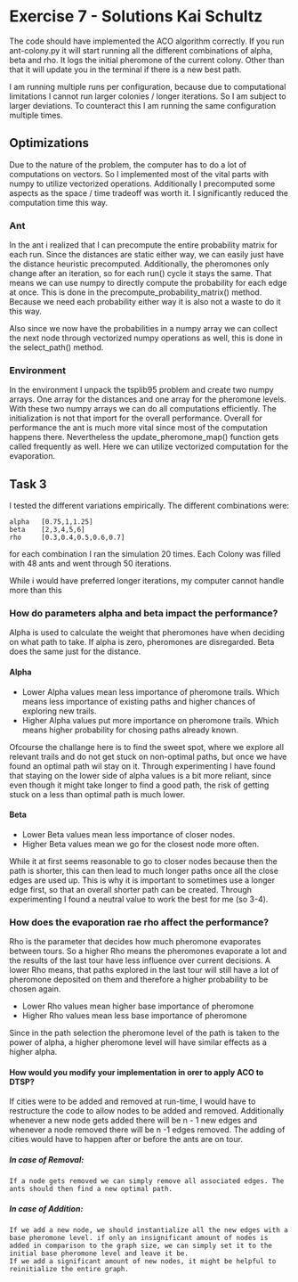 # Exercise 7 - Solutions Kai Schultz
The code should have implemented the ACO algorithm correctly. If you run ant-colony.py it will start running all the different combinations of alpha, beta and rho. 
It logs the initial pheromone of the current colony. Other than that it will update you in the terminal if there is a new best path.

I am running multiple runs per configuration, because due to computational limitations I cannot run larger colonies / longer iterations. So I am subject to larger deviations. 
To counteract this I am running the same configuration multiple times.

## Optimizations
Due to the nature of the problem, the computer has to do a lot of computations on vectors. So I implemented most of the vital parts with numpy to utilize vectorized operations.
Additionally I precomputed some aspects as the space / time tradeoff was worth it. I significantly reduced the computation time this way.

### Ant
In the ant i realized that I can precompute the entire probability matrix for each run. Since the distances are static either way, we can easily just have the distance heuristic precomputed.
Additionally, the pheromones only change after an iteration, so for each run() cycle it stays the same. That means we can use numpy to directly compute the probability for each edge at once.
This is done in the precompute_probability_matrix() method. Because we need each probability either way it is also not a waste to do it this way. 

Also since we now have the probabilities in a numpy array we can collect the next node through vectorized numpy operations as well, this is done in the select_path() method.

### Environment
In the environment I unpack the tsplib95 problem and create two numpy arrays. One array for the distances and one array for the pheromone levels. With these two numpy arrays we can do all computations
efficiently. The initialization is not that import for the overall performance. Overall for performance the ant is much more vital since most of the computation happens there. Nevertheless the update_pheromone_map()
function gets called frequently as well. Here we can utilize vectorized computation for the evaporation. 

## Task 3
I tested the different variations empirically. The different combinations were:
```
alpha   [0.75,1,1.25]
beta    [2,3,4,5,6]
rho     [0.3,0.4,0.5,0.6,0.7]
```

for each combination I ran the simulation 20 times.
Each Colony was filled with 48 ants and went through 50 iterations.

While i would have preferred longer iterations, my computer cannot handle more than this

### How do parameters alpha and beta impact the performance?
Alpha is used to calculate the weight that pheromones have when deciding on what path to take. If alpha is zero, pheromones are disregarded.
Beta does the same just for the distance. 
#### Alpha 
* Lower Alpha values mean less importance of pheromone trails. Which means less importance of existing paths and higher chances of exploring new trails.
* Higher Alpha values put more importance on pheromone trails. Which means higher probability for chosing paths already known. 

Ofcourse the challange here is to find the sweet spot, where we explore all relevant trails and do not get stuck on non-optimal paths, but once we have found an optimal path wil stay on it.
Through experimenting I have found that staying on the lower side of alpha values is a bit more reliant, since even though it might take longer to find a good path, the risk of getting stuck on a less than optimal path is much lower.

#### Beta
* Lower Beta values mean less importance of closer nodes. 
* Higher Beta values mean we go for the closest node more often.

While it at first seems reasonable to go to closer nodes because then the path is shorter, this can then lead to much longer paths once all the close edges are used up. This is why it is important to sometimes use a longer edge first, so that 
an overall shorter path can be created. Through experimenting I found a neutral value to work the best for me (so 3-4).

### How does the evaporation rae rho affect the performance?
Rho is the parameter that decides how much pheromone evaporates between tours. So a higher Rho means the pheromones evaporate a lot and the results of the last tour have less influence over current decisions. A lower Rho means, that
paths explored in the last tour will still have a lot of pheromone deposited on them and therefore a higher probability to be chosen again. 
* Lower Rho values mean higher base importance of pheromone
* Higher Rho values mean less base importance of pheromone

Since in the path selection the pheromone level of the path is taken to the power of alpha, a higher pheromone level will have similar effects as a higher alpha.

#### How would you modify your implementation in orer to apply ACO to DTSP?
If cities were to be added and removed at run-time, I would have to restructure the code to allow nodes to be added and removed. Additionally whenever a new node gets added there will be n - 1 new edges and whenever a node removed there will be n -1 edges removed.
The adding of cities would have to happen after or before the ants are on tour. 
##### In case of Removal:   
    If a node gets removed we can simply remove all associated edges. The ants should then find a new optimal path.
##### In case of Addition:
    If we add a new node, we should instantialize all the new edges with a base pheromone level. if only an insignificant amount of nodes is added in comparison to the graph size, we can simply set it to the initial base pheromone level and leave it be.
    If we add a significant amount of new nodes, it might be helpful to reinitialize the entire graph. 



